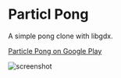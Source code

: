 Particl Pong
==============

A simple pong clone with libgdx.

[Particle Pong on Google Play](https://play.google.com/store/apps/details?id=com.collywobble.game.android)

![screenshot](https://raw.github.com/justinmeister/PongWithLibgdx/master/screenshot.png)
